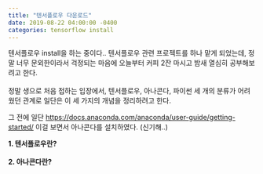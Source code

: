 ```yaml
---
title: "텐서플로우 다운로드"
date: 2019-08-22 04:00:00 -0400
categories: tensorflow install
---
```

텐서플로우 install을 하는 중이다.. 
텐서플로우 관련 프로젝트를 하나 맡게 되었는데, 
정말 너무 문외한이라서 걱정되는 마음에 오늘부터 커피 2잔 마시고 밤새 열심히 공부해보려고 한다. <br><br>
정말 생으로 처음 접하는 입장에서, 텐서플로우, 아나콘다, 파이썬 세 개의 분류가 어려웠던 관계로
일단은 이 세 가지의 개념을 정리하려고 한다.

그 전에 일단 
https://docs.anaconda.com/anaconda/user-guide/getting-started/
이걸 보면서 아나콘다를 설치하였다. (신기해..)

<strong>1. 텐서플로우란?<strong> <br>  
<strong>2. 아나콘다란?<strong> <br>
